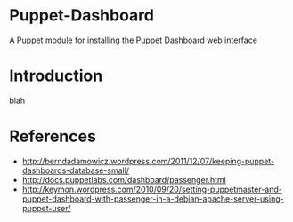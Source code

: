 # Puppet-Dashboard

A Puppet module for installing the Puppet Dashboard web interface

# Introduction

blah

# References

* http://berndadamowicz.wordpress.com/2011/12/07/keeping-puppet-dashboards-database-small/
* http://docs.puppetlabs.com/dashboard/passenger.html
* http://keymon.wordpress.com/2010/09/20/setting-puppetmaster-and-puppet-dashboard-with-passenger-in-a-debian-apache-server-using-puppet-user/